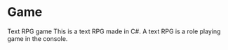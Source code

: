 # Game
Text RPG game
This is a text RPG made in C#. A text RPG is a role playing game in the console.
